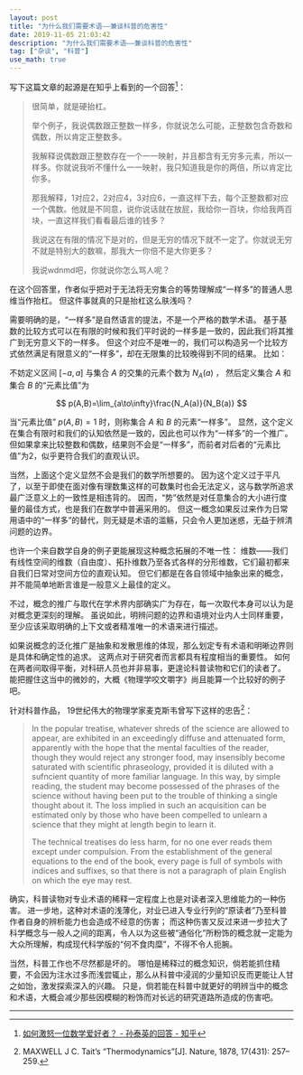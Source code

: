 ```yaml
---
layout: post
title: "为什么我们需要术语——兼谈科普的危害性"
date: 2019-11-05 21:03:42
description: "为什么我们需要术语——兼谈科普的危害性"
tag: ["杂谈", "科普"]
use_math: true
---
```


写下这篇文章的起源是在知乎上看到的一个回答[^1]：

> 很简单，就是硬抬杠。
> 
> 举个例子，我说偶数跟正整数一样多，你就说怎么可能，正整数包含奇数和偶数，所以肯定正整数多。
> 
> 我解释说偶数跟正整数存在一个一一映射，并且都含有无穷多元素，所以一样多。你就说我听不懂什么一一映射，我只知道我是你的两倍，所以肯定比你多。
> 
> 那我解释，1对应2，2对应4，3对应6，一直这样下去，每个正整数都对应一个偶数。他就是不同意，说你说话就在放屁，我给你一百块，你给我两百块，一直这样我们看看最后谁的钱多？
> 
> 我说这在有限的情况下是对的，但是无穷的情况下就不一定了。你就说无穷不就是特别大的数嘛，那我大一你倍不是大你更多？
> 
> 我说wdnmd吧，你就说你怎么骂人呢？

在这个回答里，作者似乎把对于无法将无穷集合的等势理解成“一样多”的普通人思维当作抬杠。
但这件事就真的只是抬杠这么肤浅吗？

需要明确的是，“一样多”是自然语言的提法，不是一个严格的数学术语。
基于基数的比较方式可以在有限的时候和我们平时说的一样多是一致的，因此我们将其推广到无穷意义下的一样多。
但这个对应不是唯一的，我们可以构造另一个比较方式依然满足有限意义的“一样多”，却在无限集的比较晚得到不同的结果。
比如：

不妨定义区间 $[-a,a]$ 与集合 $A$ 的交集的元素个数为 $N_A(a)$ ，
然后定义集合 $A$ 和集合 $B$ 的“元素比值”为

$$
p(A,B)=\lim_{a\to\infty}\frac{N_A(a)}{N_B(a)} 
$$

当“元素比值” $p(A,B)=1$ 时，则称集合 $A$ 和 $B$ 的元素“一样多”。
显然，这个定义在集合有限时和我们的认知依然是一致的，因此也可以作为“一样多”的一个推广。
但如果拿来比较整数和偶数，结果则不会是“一样多”，而前者对后者的“元素比值”为2，似乎更符合我们的直观认识。

当然，上面这个定义显然不会是我们的数学所想要的。
因为这个定义过于平凡了，以至于即使在面对像有理数集这样的可数集时也会无法定义，这与数学所追求最广泛意义上的一致性是相违背的。
因而，“势”依然是对任意集合的大小进行度量的最佳方式，也是我们在数学中普遍采用的。
但这一概念如果反过来作为日常用语中的“一样多”的替代，则无疑是术语的滥觞，只会令人更加迷惑，无益于辨清问题的边界。

也许一个来自数学自身的例子更能展现这种概念拓展的不唯一性：
维数——我们有线性空间的维数（自由度）、拓扑维数乃至各式各样的分形维数，它们最初都来自我们日常对空间方位的直观认知。
但它们都是在各自领域中抽象出来的概念，并不能简单地断言谁是一般意义上最佳的定义。

不过，概念的推广与取代在学术界内部确实广为存在，每一次取代本身可以认为是对概念更深刻的理解。
虽说如此，明辨问题的边界和语境对业内人士同样重要，至少应该采取明确的上下文或者精准唯一的术语来进行描述。

如果说概念的泛化推广是抽象和发散思维的体现，那么划定专有术语和明晰边界则是具体和确定性的追求。
这两点对于研究者而言都具有程度相当的重要性。
如何在两者间取得平衡，对科研人员也并非易事，更遑论科普读物和它们的读者了。
能把握住这当中的微妙的，大概《物理学咬文嚼字》尚且能算一个比较好的例子吧。

针对科普作品，
19世纪伟大的物理学家麦克斯韦曾写下这样的忠告[^2]：

> In the popular treatise, whatever shreds of the science
> are allowed to appear, are exhibited in an exceedingly
> diffuse and attenuated form, apparently with the hope
> that the mental faculties of the reader, though they would
> reject any stronger food, may insensibly become saturated
> with scientific phraseology, provided it is diluted with a
> sufncient quantity of more familiar language. In this
> way, by simple reading, the student may become
> possessed of the phrases of the science without having
> been put to the trouble of thinking a single thought
> about it. The loss implied in such an acquisition can
> be estimated only by those who have been compelled to
> unlearn a science that they might at length begin to
> learn it.
> 
> The technical treatises do less harm, for no one ever
> reads them except under compulsion. From the establishment
> of the general equations to the end of the book,
> every page is full of symbols with indices and suffixes,
> so that there is not a paragraph of plain English on
> which the eye may rest.

确实，科普读物对专业术语的稀释一定程度上也是对读者深入思维能力的一种伤害。
进一步地，这种对术语的浅薄化，对业已进入专业行列的“原读者”乃至科普作者自身的辨析能力也会造成不经意的伤害；
而这种伤害又反过来进一步拉大了科学概念与一般人之间的距离，令人以为这些被“通俗化”所粉饰的概念就一定能为大众所理解，构成现代科学版的“何不食肉糜”，不得不令人扼腕。

当然，科普工作也不尽然都是坏的。
哪怕是稀释过的概念知识，倘若能抓住精要，不会因为注水过多而浅尝辄止，那么从科普中浸润的少量知识反而更能让人甘之如饴，激发探索深入的兴趣。
只是，倘若能在科普中就更好的明辨当中的概念和术语，大概会减少那些因模糊的粉饰而对长远的研究道路所造成的伤害吧。

---

[^1]: [如何激怒一位数学爱好者？ - 孙泰英的回答 - 知乎](https://www.zhihu.com/question/338618946/answer/779204340)

[^2]: MAXWELL J C. Tait’s “Thermodynamics”[J]. Nature, 1878, 17(431): 257–259.
